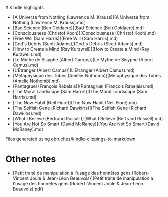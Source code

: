 # Kindle highlights

* [A Universe from Nothing (Lawrence M. Krauss)](A Universe from Nothing (Lawrence M. Krauss).md)
* [Bad Science (Ben Goldacre)](Bad Science (Ben Goldacre).md)
* [Consciousness (Christof Koch)](Consciousness (Christof Koch).md)
* [Free Will (Sam Harris)](Free Will (Sam Harris).md)
* [God's Debris (Scott Adams)](God's Debris (Scott Adams).md)
* [How to Create a Mind (Ray Kurzweil)](How to Create a Mind (Ray Kurzweil).md)
* [Le Mythe de Sisyphe (Albert Camus)](Le Mythe de Sisyphe (Albert Camus).md)
* [L'Étranger (Albert Camus)](L'Etranger (Albert Camus).md)
* [Métaphysique des Tubes (Amélie Nothomb)](Metaphysique des Tubes (Amelie Nothomb).md)
* [Pantagruel (François Rabelais)](Pantagruel (François Rabelais).md)
* [The Moral Landscape (Sam Harris)](The Moral Landscape (Sam Harris).md)
* [The Now Habit (Neil Fiore)](The Now Habit (Neil Fiore).md)
* [The Selfish Gene (Richard Dawkins)](The Selfish Gene (Richard Dawkins).md)
* [What I Believe (Bertrand Russell)](What I Believe (Bertrand Russell).md)
* [You Are Not So Smart (David McRaney)](You Are Not So Smart (David McRaney).md)

Files generated using [obruchez/kindle-clippings-to-markdown](https://github.com/obruchez/kindle-clippings-to-markdown).

# Other notes

* [Petit traité de manipulation à l'usage des honnêtes gens (Robert-Vincent Joule & Jean-Léon Beauvois)](Petit traite de manipulation a l'usage des honnetes gens (Robert-Vincent Joule & Jean-Leon Beauvois).pdf)
